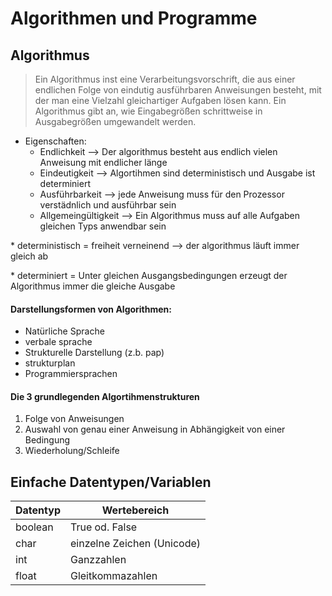 # Algorithmen und Programme

## Algorithmus

> Ein Algorithmus inst eine Verarbeitungsvorschrift, die aus einer endlichen Folge von eindutig ausführbaren Anweisungen besteht, mit der man eine Vielzahl gleichartiger Aufgaben lösen kann.
> Ein Algorithmus gibt an, wie Eingabegrößen schrittweise in Ausgabegrößen umgewandelt werden.

* Eigenschaften:
	* Endlichkeit --> Der algorithmus besteht aus endlich vielen Anweisung mit endlicher länge
	* Eindeutigkeit --> Algortihmen sind deterministisch und Ausgabe ist determiniert
	* Ausführbarkeit --> jede Anweisung muss für den Prozessor verstädnlich und ausführbar sein
	* Allgemeingültigkeit --> Ein Algorithmus muss auf alle Aufgaben gleichen Typs anwendbar sein

\* deterministisch = freiheit verneinend --> der algorithmus läuft immer gleich ab

\* determiniert = Unter gleichen Ausgangsbedingungen erzeugt der Algorithmus immer die gleiche Ausgabe
#### Darstellungsformen von Algorithmen:

* Natürliche Sprache
* verbale sprache
* Strukturelle Darstellung (z.b. pap)
* strukturplan 
* Programmiersprachen

#### Die 3 grundlegenden Algortihmenstrukturen

1. Folge von Anweisungen
2. Auswahl von genau einer Anweisung in Abhängigkeit von einer Bedingung
3. Wiederholung/Schleife

## Einfache Datentypen/Variablen

Datentyp | Wertebereich
-------- | --------
boolean | True od. False
char | einzelne Zeichen (Unicode)
int | Ganzzahlen
float | Gleitkommazahlen
